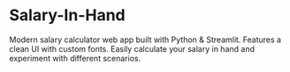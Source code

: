# Salary-In-Hand
Modern salary calculator web app built with Python &amp; Streamlit. Features a clean UI with custom fonts. Easily calculate your salary in hand and experiment with different scenarios.
